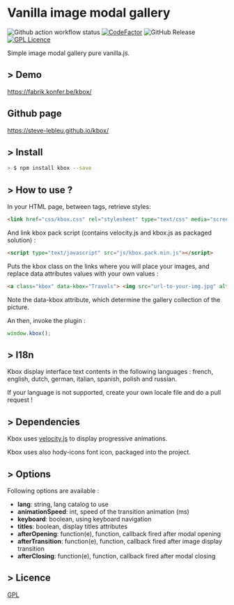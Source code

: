 # Vanilla image modal gallery

![Github action workflow status](https://github.com/steve-lebleu/kbox/actions/workflows/build.yml/badge.svg?branch=master)
[![CodeFactor](https://www.codefactor.io/repository/github/steve-lebleu/kbox/badge)](https://www.codefactor.io/repository/github/steve-lebleu/kbox)
![GitHub Release](https://img.shields.io/github/v/release/steve-lebleu/kbox?logo=GitHub)
[![GPL Licence](https://badges.frapsoft.com/os/gpl/gpl.svg?v=103)](https://opensource.org/licenses/gpl-license.php)

Simple image modal gallery pure vanilla.js.
        
## > Demo

https://fabrik.konfer.be/kbox/

## Github page

https://steve-lebleu.github.io/kbox/

## > Install

``` bash
> $ npm install kbox --save
```

## > How to use ?

In your HTML page, between <head> tags, retrieve styles:

``` html 
<link href="css/kbox.css" rel="stylesheet" type="text/css" media="screen" />
```

And link kbox pack script (contains velocity.js and kbox.js as packaged solution) :

``` html 
<script type="text/javascript" src="js/kbox.pack.min.js"></script>
```

Puts the kbox class on the links where you will place your images, and replace data attributes values with your own values :

``` html 
<a class="kbox" data-kbox="Travels"> <img src="url-to-your-img.jpg" alt="" /> <a>
```

Note the data-kbox attribute, which determine the gallery collection of the picture.
 
An then, invoke the plugin :

``` javascript
window.kbox();
```

## > I18n

Kbox display interface text contents in the following languages : french, english, dutch, german, italian, spanish, polish and russian. 

If your language is not supported, create your own locale file and do a pull request !
    
## > Dependencies 

Kbox uses [velocity.js](http://velocityjs.org/) to display progressive animations.

Kbox uses also hody-icons font icon, packaged into the project.

## > Options

Following options are available :

* **lang**: string, lang catalog to use
* **animationSpeed**: int, speed of the transition animation (ms)
* **keyboard**: boolean, using keyboard navigation
* **titles**: boolean, display titles attributes
* **afterOpening**: function(e), function, callback fired after modal opening
* **afterTransition**: function(e), function, callback fired after image display transition
* **afterClosing**: function(e), function, callback fired after modal closing

## > Licence

[GPL](https://opensource.org/licenses/gpl-license.php)